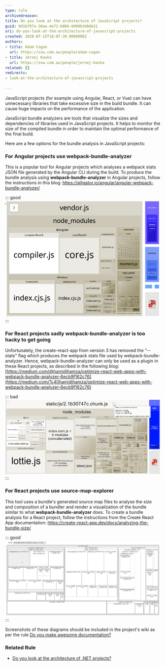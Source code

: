 ```yaml
---
type: rule
archivedreason: 
title: Do you look at the architecture of JavaScript projects?
guid: 9d1bf07a-38ae-4e72-b06b-0d99b34b6b31
uri: do-you-look-at-the-architecture-of-javascript-projects
created: 2020-07-15T18:07:39.0000000Z
authors:
- title: Adam Cogan
  url: https://ssw.com.au/people/adam-cogan
- title: Jernej Kavka
  url: https://ssw.com.au/people/jernej-kavka
related: []
redirects:
- look-at-the-architecture-of-javascript-projects

---
```


JavaScript projects (for example using Angular, React, or Vue) can have unnecessary libraries that take excessive size in the build bundle. It can cause huge impacts on the performance of the application.

<!--endintro-->

JavaScript bundle analyzers are tools that visualize the sizes and dependencies of libraries used in JavaScript projects. It helps to monitor the size of the compiled bundle in order to maintain the optimal performance of the final build.

Here are a few options for the bundle analysis in JavaScript projects:

### For Angular projects use webpack-bundle-analyzer 


This is a popular tool for Angular projects which analyses a webpack stats JSON file generated by the Angular CLI during the build. To produce the bundle analysis using      **webpack-bundle-analyzer** in Angular projects, follow the instructions in this blog:     https://alligator.io/angular/angular-webpack-bundle-analyzer/


::: good  
![Figure: Good example – use webpack-bundle-analyzer for Angular applications](architecture-good-angular.png)  
:::

### For React projects sadly webpack-bundle-analyzer is too hacky to get going 

Unfortunately, the create-react-app from version 3 has removed the “--stats" flag which produces the webpack stats file used by webpack-bundle-analyzer. Hence, webpack-bundle-analyzer can only be used as a plugin in these React projects, as described in the following blog: [https://medium.com/@hamidihamza/optimize-react-web-apps-with-webpack-bundle-analyzer-6ecb9f162c76](https://medium.com/%40hamidihamza/optimize-react-web-apps-with-webpack-bundle-analyzer-6ecb9f162c76)


::: bad  
![Figure: Bad example – webpack-bundle-analyzer is not user friendly for React applications.](architecture-bad-react.png)  
:::

### For React projects use source-map-explorer


This tool uses a bundle's generated source map files to analyse the size and composition of a bundler and render a visualization of the bundle similar to what  **webpack-bundle-analyzer** does. To create a bundle analysis for a React project, follow the instructions from the Create React App documentation: https://create-react-app.dev/docs/analyzing-the-bundle-size/


::: good  
![Figure: Good example – use source-map-explorer on React projects](architecture-good-react.png)  
:::

Screenshots of these diagrams should be included in the project's wiki as per the rule     [Do you make awesome documentation?](/do-you-review-the-documentation)

### Related Rule


* [Do you look at the architecture of .NET projects?](/do-you-look-at-the-architecture)
